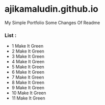 # ajikamaludin.github.io

My Simple Portfolio
Some Changes Of Readme

### List :
- 1 Make It Green
- 2 Make It Green
- 3 Make It Green
- 4 Make It Green
- 5 Make It Green
- 6 Make It Green
- 7 Make It Green
- 8 Make It Green
- 9 Make It Green
- 10 Make It Green
- 11 Make It Green
